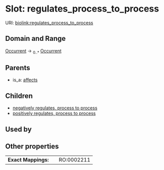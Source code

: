 
# Slot: regulates_process_to_process




URI: [biolink:regulates_process_to_process](https://w3id.org/biolink/vocab/regulates_process_to_process)


## Domain and Range

[Occurrent](Occurrent.md) ->  <sub>0..*</sub> [Occurrent](Occurrent.md)

## Parents

 *  is_a: [affects](affects.md)

## Children

 *  [negatively regulates, process to process](negatively_regulates_process_to_process.md)
 *  [positively regulates, process to process](positively_regulates_process_to_process.md)

## Used by


## Other properties

|  |  |  |
| --- | --- | --- |
| **Exact Mappings:** | | RO:0002211 |

